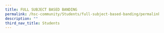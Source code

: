 ```yaml
---
title: FULL SUBJECT BASED BANDING
permalink: /hsc-community/Students/full-subject-based-banding/permalink/
description: ""
third_nav_title: Students
---
```

